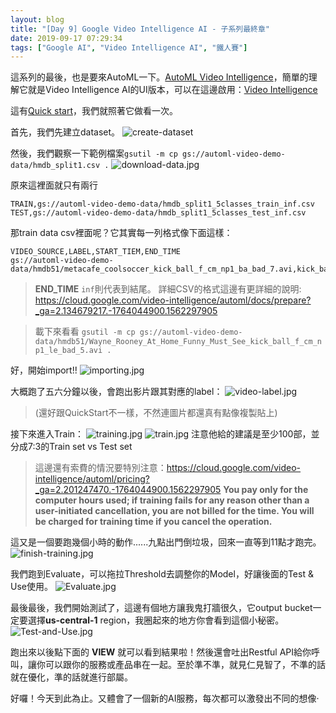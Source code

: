 ```yaml
---
layout: blog
title: "[Day 9] Google Video Intelligence AI - 子系列最終章"
date: 2019-09-17 07:29:34
tags: ["Google AI", "Video Intelligence AI", "鐵人賽"]
---
```

這系列的最後，也是要來AutoML一下。[AutoML Video Intelligence](https://cloud.google.com/video-intelligence/automl)，簡單的理解它就是Video Intelligence AI的UI版本，可以在這邊啟用：[Video Intelligence](https://console.cloud.google.com/video-intelligence/dashboard)

這有[Quick start](https://cloud.google.com/video-intelligence/automl/docs/quickstart-console)，我們就照著它做看一次。

首先，我們先建立dataset。
![create-dataset](create-dataset.jpg)
<!-- more -->

然後，我們觀察一下範例檔案`gsutil -m cp gs://automl-video-demo-data/hmdb_split1.csv .`
![download-data.jpg](download-data.jpg)

原來這裡面就只有兩行
```shell
TRAIN,gs://automl-video-demo-data/hmdb_split1_5classes_train_inf.csv
TEST,gs://automl-video-demo-data/hmdb_split1_5classes_test_inf.csv
```

那train data csv裡面呢？它其實每一列格式像下面這樣：
```shell
VIDEO_SOURCE,LABEL,START_TIEM,END_TIME
gs://automl-video-demo-data/hmdb51/metacafe_coolsoccer_kick_ball_f_cm_np1_ba_bad_7.avi,kick_ball,0.0,inf
```
> **END_TIME** `inf`則代表到結尾。
> 詳細CSV的格式這邊有更詳細的說明: https://cloud.google.com/video-intelligence/automl/docs/prepare?_ga=2.134679217.-1764044900.1562297905

> 載下來看看 `gsutil -m cp gs://automl-video-demo-data/hmdb51/Wayne_Rooney_At_Home_Funny_Must_See_kick_ball_f_cm_np1_le_bad_5.avi .`

好，開始import!!
![importing.jpg](importing.jpg)

大概跑了五六分鐘以後，會跑出影片跟其對應的label：
![video-label.jpg](video-label.jpg)
> (還好跟QuickStart不一樣，不然連圖片都還真有點像複製貼上)

接下來進入Train：
![training.jpg](training.jpg)
![train.jpg](train.jpg)
注意他給的建議是至少100部，並分成7:3的Train set vs Test set
> 這邊還有索費的情況要特別注意：https://cloud.google.com/video-intelligence/automl/pricing?_ga=2.201247470.-1764044900.1562297905
> **You pay only for the computer hours used; if training fails for any reason other than a user-initiated cancellation, you are not billed for the time. You will be charged for training time if you cancel the operation.**


這又是一個要跑幾個小時的動作......九點出門倒垃圾，回來一直等到11點才跑完。
![finish-training.jpg](finish-training.jpg)

我們跑到Evaluate，可以拖拉Threshold去調整你的Model，好讓後面的Test & Use使用。
![Evaluate.jpg](Evaluate.jpg)

最後最後，我們開始測試了，這邊有個地方讓我鬼打牆很久，它output bucket一定要選擇**us-central-1** region，我圈起來的地方你會看到這個小秘密。
![Test-and-Use.jpg](Test-and-Use.jpg)

跑出來以後點下面的 **VIEW** 就可以看到結果啦！然後還會吐出Restful API給你呼叫，讓你可以跟你的服務或產品串在一起。至於準不準，就見仁見智了，不準的話就在優化，準的話就進行部屬。

好囉！今天到此為止。又體會了一個新的AI服務，每次都可以激發出不同的想像‧
